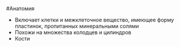 #Анатомия 
- Включает клетки и межклеточное вещество, имеющее форму пластинок, пропитанных минеральными солями
- Похожи на множества колодцев и цилиндров
- Кости